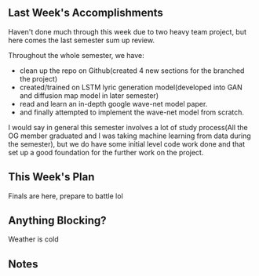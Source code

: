 ## Last Week's Accomplishments

Haven't done much through this week due to two heavy team project, but here comes the last semester sum up review.

Throughout the whole semester, we have:
 - clean up the repo on Github(created 4 new sections for the branched the project) 
 - created/trained on LSTM lyric generation model(developed into GAN and diffusion map model in later semester)
 - read and learn an in-depth google wave-net model paper.  
 - and finally attempted to implement the wave-net model from scratch. 

I would say in general this semester involves a lot of study process(All the OG member graduated and I was taking machine learning from data during the semester), but we do have some initial level code work done and that set up a good foundation for the further work on the project.  
    
## This Week's Plan

Finals are here, prepare to battle lol

## Anything Blocking?

Weather is cold

## Notes
